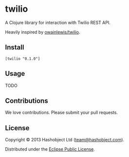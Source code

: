 # twilio

A Clojure library for interaction with Twilio REST API.

Heavily inspired by [owainlewis/twilio](https://github.com/owainlewis/twilio).

## Install

```
[twilio "0.1.0"]
```

## Usage

TODO

## Contributions

We love contributions. Please submit your pull requests.


## License

Copyright © 2013 Hashobject Ltd (team@hashobject.com).

Distributed under the [Eclipse Public License](http://opensource.org/licenses/eclipse-1.0).
